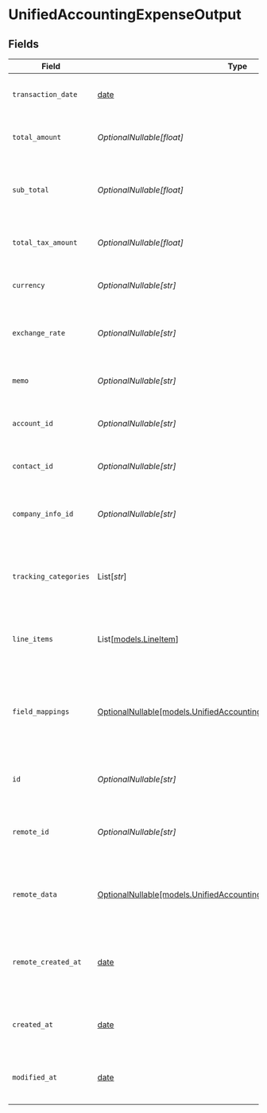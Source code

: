 # UnifiedAccountingExpenseOutput


## Fields

| Field                                                                                                                            | Type                                                                                                                             | Required                                                                                                                         | Description                                                                                                                      | Example                                                                                                                          |
| -------------------------------------------------------------------------------------------------------------------------------- | -------------------------------------------------------------------------------------------------------------------------------- | -------------------------------------------------------------------------------------------------------------------------------- | -------------------------------------------------------------------------------------------------------------------------------- | -------------------------------------------------------------------------------------------------------------------------------- |
| `transaction_date`                                                                                                               | [date](https://docs.python.org/3/library/datetime.html#date-objects)                                                             | :heavy_minus_sign:                                                                                                               | The date of the expense transaction                                                                                              | 2024-06-15T12:00:00Z                                                                                                             |
| `total_amount`                                                                                                                   | *OptionalNullable[float]*                                                                                                        | :heavy_minus_sign:                                                                                                               | The total amount of the expense                                                                                                  | 10000                                                                                                                            |
| `sub_total`                                                                                                                      | *OptionalNullable[float]*                                                                                                        | :heavy_minus_sign:                                                                                                               | The sub-total amount of the expense (before tax)                                                                                 | 9000                                                                                                                             |
| `total_tax_amount`                                                                                                               | *OptionalNullable[float]*                                                                                                        | :heavy_minus_sign:                                                                                                               | The total tax amount of the expense                                                                                              | 1000                                                                                                                             |
| `currency`                                                                                                                       | *OptionalNullable[str]*                                                                                                          | :heavy_minus_sign:                                                                                                               | The currency of the expense                                                                                                      | USD                                                                                                                              |
| `exchange_rate`                                                                                                                  | *OptionalNullable[str]*                                                                                                          | :heavy_minus_sign:                                                                                                               | The exchange rate applied to the expense                                                                                         | 1.2                                                                                                                              |
| `memo`                                                                                                                           | *OptionalNullable[str]*                                                                                                          | :heavy_minus_sign:                                                                                                               | A memo or description for the expense                                                                                            | Business lunch with client                                                                                                       |
| `account_id`                                                                                                                     | *OptionalNullable[str]*                                                                                                          | :heavy_minus_sign:                                                                                                               | The UUID of the associated account                                                                                               | 801f9ede-c698-4e66-a7fc-48d19eebaa4f                                                                                             |
| `contact_id`                                                                                                                     | *OptionalNullable[str]*                                                                                                          | :heavy_minus_sign:                                                                                                               | The UUID of the associated contact                                                                                               | 801f9ede-c698-4e66-a7fc-48d19eebaa4f                                                                                             |
| `company_info_id`                                                                                                                | *OptionalNullable[str]*                                                                                                          | :heavy_minus_sign:                                                                                                               | The UUID of the associated company info                                                                                          | 801f9ede-c698-4e66-a7fc-48d19eebaa4f                                                                                             |
| `tracking_categories`                                                                                                            | List[*str*]                                                                                                                      | :heavy_minus_sign:                                                                                                               | The UUIDs of the tracking categories associated with the expense                                                                 | [<br/>"801f9ede-c698-4e66-a7fc-48d19eebaa4f"<br/>]                                                                               |
| `line_items`                                                                                                                     | List[[models.LineItem](../models/lineitem.md)]                                                                                   | :heavy_minus_sign:                                                                                                               | The line items associated with this expense                                                                                      |                                                                                                                                  |
| `field_mappings`                                                                                                                 | [OptionalNullable[models.UnifiedAccountingExpenseOutputFieldMappings]](../models/unifiedaccountingexpenseoutputfieldmappings.md) | :heavy_minus_sign:                                                                                                               | The custom field mappings of the object between the remote 3rd party & Panora                                                    | {<br/>"custom_field_1": "value1",<br/>"custom_field_2": "value2"<br/>}                                                           |
| `id`                                                                                                                             | *OptionalNullable[str]*                                                                                                          | :heavy_minus_sign:                                                                                                               | The UUID of the expense record                                                                                                   | 801f9ede-c698-4e66-a7fc-48d19eebaa4f                                                                                             |
| `remote_id`                                                                                                                      | *OptionalNullable[str]*                                                                                                          | :heavy_minus_sign:                                                                                                               | The remote ID of the expense in the context of the 3rd Party                                                                     | expense_1234                                                                                                                     |
| `remote_data`                                                                                                                    | [OptionalNullable[models.UnifiedAccountingExpenseOutputRemoteData]](../models/unifiedaccountingexpenseoutputremotedata.md)       | :heavy_minus_sign:                                                                                                               | The remote data of the expense in the context of the 3rd Party                                                                   | {<br/>"raw_data": {<br/>"additional_field": "some value"<br/>}<br/>}                                                             |
| `remote_created_at`                                                                                                              | [date](https://docs.python.org/3/library/datetime.html#date-objects)                                                             | :heavy_minus_sign:                                                                                                               | The date when the expense was created in the remote system                                                                       | 2024-06-15T12:00:00Z                                                                                                             |
| `created_at`                                                                                                                     | [date](https://docs.python.org/3/library/datetime.html#date-objects)                                                             | :heavy_minus_sign:                                                                                                               | The created date of the expense record                                                                                           | 2024-06-15T12:00:00Z                                                                                                             |
| `modified_at`                                                                                                                    | [date](https://docs.python.org/3/library/datetime.html#date-objects)                                                             | :heavy_minus_sign:                                                                                                               | The last modified date of the expense record                                                                                     | 2024-06-15T12:00:00Z                                                                                                             |